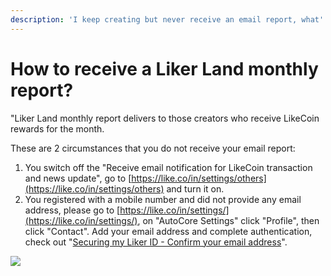 ```yaml
---
description: 'I keep creating but never receive an email report, what''s wrong?'
---
```


# How to receive a Liker Land monthly report?

"Liker Land monthly report delivers to those creators who receive LikeCoin rewards for the month. 

These are 2 circumstances that you do not receive your email report:

1. You switch off the "Receive email notification for LikeCoin transaction and news update", go to [https://like.co/in/settings/others](https://like.co/in/settings/others) and turn it on.
2. You registered with a mobile number and did not provide any email address, please go to [https://like.co/in/settings/](https://like.co/in/settings/), on "AutoCore Settings" click "Profile", then click "Contact". Add your email address and complete authentication, check out "[Securing my Liker ID - Confirm your email address](https://docs.like.co/user-guide/liker-id/verifying-email-address#confirm-your-email-address)". 

![](https://gblobscdn.gitbook.com/assets%2F-LL4mdaVjNgL6A1--PV0%2F-MDKTf3JdjPTBH2Qg77e%2F-MDKThNgzFoN5N8H9lke%2Fmonthly-report-email-setting.png?alt=media&token=8843ea04-9514-4afd-a8a8-0821a895f004)

